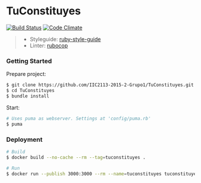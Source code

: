 # TuConstituyes
[![Build Status](https://travis-ci.org/IIC2113-2015-2-Grupo1/TuConstituyes.svg?branch=master)](https://travis-ci.org/IIC2113-2015-2-Grupo1/TuConstituyes) [![Code Climate](https://codeclimate.com/github/IIC2113-2015-2-Grupo1/TuConstituyes/badges/gpa.svg)](https://codeclimate.com/github/IIC2113-2015-2-Grupo1/TuConstituyes)

> * Styleguide: [ruby-style-guide](https://github.com/bbatsov/ruby-style-guide)
> * Linter: [rubocop](https://github.com/bbatsov/rubocop)

### Getting Started

Prepare project:
```sh
$ git clone https://github.com/IIC2113-2015-2-Grupo1/TuConstituyes.git
$ cd TuConstituyes
$ bundle install
```

Start:
```sh
# Uses puma as webserver. Settings at 'config/puma.rb'
$ puma
```

### Deployment

```sh
# Build
$ docker build --no-cache --rm --tag=tuconstituyes .

# Run
$ docker run --publish 3000:3000 --rm --name=tuconstituyes tuconstituyes
```
